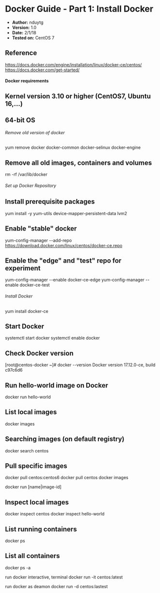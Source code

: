# Docker Guide - Part 1: Install Docker

- **Author:** nduytg
- **Version:** 1.0
- **Date:** 2/1/18
- **Tested on:** CentOS 7

## Reference
https://docs.docker.com/engine/installation/linux/docker-ce/centos/
https://docs.docker.com/get-started/

#### Docker requirements
## Kernel version 3.10 or higher (CentOS7, Ubuntu 16,...)
## 64-bit OS

###### Remove old version of docker
yum remove docker docker-common docker-selinux docker-engine

## Remove all old images, containers and volumes
rm -rf /var/lib/docker

###### Set up Docker Repository
## Install prerequisite packages
yum install -y yum-utils device-mapper-persistent-data lvm2

## Enable "stable" docker
yum-config-manager --add-repo https://download.docker.com/linux/centos/docker-ce.repo

## Enable the "edge" and "test" repo for experiment
yum-config-manager --enable docker-ce-edge
yum-config-manager --enable docker-ce-test

###### Install Docker
yum install docker-ce

## Start Docker
systemctl start docker
systemctl enable docker

## Check Docker version
[root@centos-docker ~]# docker --version
Docker version 17.12.0-ce, build c97c6d6

## Run hello-world image on Docker
docker run hello-world

## List local images
docker images

## Searching images (on default registry)
docker search centos
## Pull specific images
docker pull centos:centos6
docker pull centos
docker images

docker run [name|image-id]

## Inspect local images
docker inspect centos
docker inspect hello-world

## List running containers
docker ps

## List all containers
docker ps -a

run docker interactive, terminal
docker run -it centos:latest

run docker as deamon
docker run -d centos:lastest
